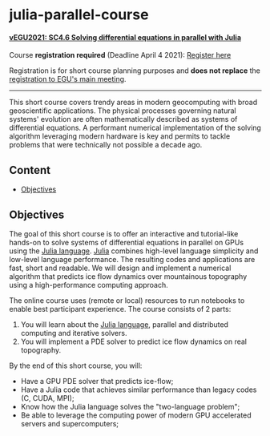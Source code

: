 # julia-parallel-course

#### [vEGU2021: SC4.6 Solving differential equations in parallel with Julia](https://meetingorganizer.copernicus.org/EGU21/session/38986)

Course **registration required** (Deadline April 4 2021): [Register here](https://evaluation-app1.let.ethz.ch/egu_julia)

Registration is for short course planning purposes and **does not replace** the [registration to EGU's main meeting](https://egu21.eu/register.html).

----
This short course covers trendy areas in modern geocomputing with broad geoscientific applications. The physical processes governing natural systems' evolution are often mathematically described as systems of differential equations. A performant numerical implementation of the solving algorithm leveraging modern hardware is key and permits to tackle problems that were technically not possible a decade ago.


## Content
* [Objectives](#objectives)


## Objectives
The goal of this short course is to offer an interactive and tutorial-like hands-on to solve systems of differential equations in parallel on GPUs using the [Julia language]. [Julia] combines high-level language simplicity and low-level language performance. The resulting codes and applications are fast, short and readable. We will design and implement a numerical algorithm that predicts ice flow dynamics over mountainous topography using a high-performance computing approach.

The online course uses (remote or local) resources to run notebooks to enable best participant experience. The course consists of 2 parts:
1. You will learn about the [Julia language], parallel and distributed computing and iterative solvers.
2. You will implement a PDE solver to predict ice flow dynamics on real topography.

By the end of this short course, you will:
- Have a GPU PDE solver that predicts ice-flow;
- Have a Julia code that achieves similar performance than legacy codes (C, CUDA, MPI);
- Know how the Julia language solves the "two-language problem";
- Be able to leverage the computing power of modern GPU accelerated servers and supercomputers;


[Julia]: https://julialang.org
[Julia language]: https://docs.julialang.org/en/v1/

